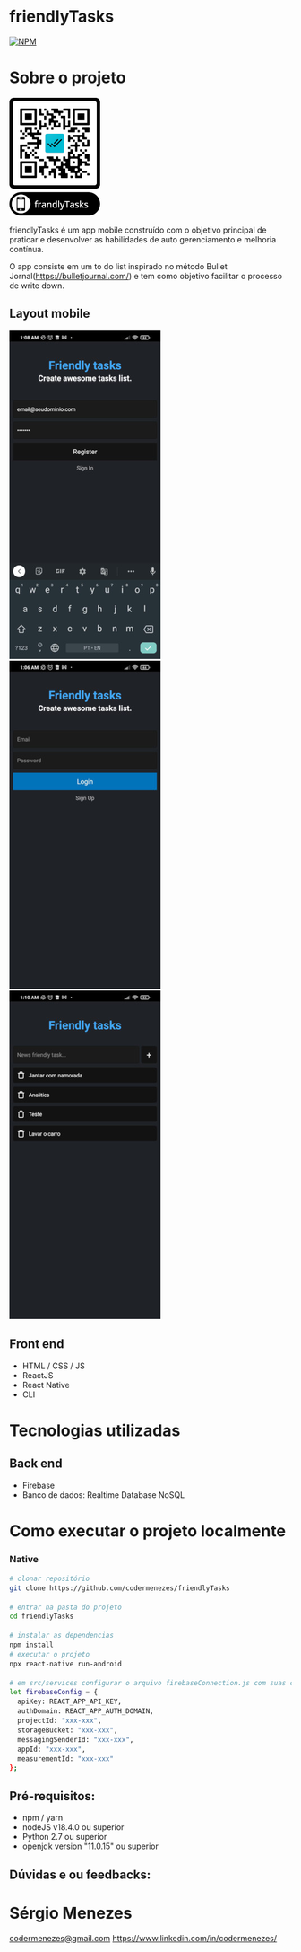 # friendlyTasks
[![NPM](https://img.shields.io/npm/l/react)](https://github.com/codermenezes/friendlyTasks/blob/main/LICENSE.md) 

# Sobre o projeto

![QRCode](https://github.com/codermenezes/friendlyTasks/blob/main/assets/friendlyTasksqrcode.png)

friendlyTasks é um app mobile construído com o objetivo principal de praticar e desenvolver as habilidades de auto gerenciamento e melhoria contínua.

O app consiste em um to do list inspirado no método Bullet Jornal(https://bulletjournal.com/) e tem como objetivo facilitar o processo de write down. 

## Layout mobile
![Mobile Register](https://github.com/codermenezes/friendlyTasks/blob/main/assets/telaRegister.jpg) ![Mobile Login](https://github.com/codermenezes/friendlyTasks/blob/main/assets/telaLogin.jpg) ![Mobile Home](https://github.com/codermenezes/friendlyTasks/blob/main/assets/telaHome.jpg)

## Front end
- HTML / CSS / JS
- ReactJS
- React Native
- CLI
# Tecnologias utilizadas
## Back end
- Firebase
- Banco de dados: Realtime Database NoSQL

# Como executar o projeto localmente

### Native

```bash
# clonar repositório
git clone https://github.com/codermenezes/friendlyTasks

# entrar na pasta do projeto
cd friendlyTasks

# instalar as dependencias
npm install
# executar o projeto
npx react-native run-android

# em src/services configurar o arquivo firebaseConnection.js com suas credenciais de firebaseConfig:
let firebaseConfig = {
  apiKey: REACT_APP_API_KEY,
  authDomain: REACT_APP_AUTH_DOMAIN,
  projectId: "xxx-xxx",
  storageBucket: "xxx-xxx",
  messagingSenderId: "xxx-xxx",
  appId: "xxx-xxx",
  measurementId: "xxx-xxx"
};
```

## Pré-requisitos:
- npm / yarn
- nodeJS v18.4.0 ou superior
- Python 2.7 ou superior
- openjdk version "11.0.15" ou superior

## Dúvidas e ou feedbacks:

# Sérgio Menezes
codermenezes@gmail.com
https://www.linkedin.com/in/codermenezes/

